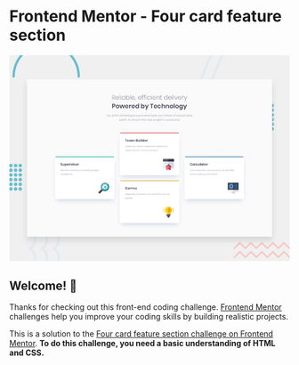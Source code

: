 # Frontend Mentor - Four card feature section

![Design preview for the Four card feature section coding challenge](./design/desktop-preview.jpg)

## Welcome! 👋

Thanks for checking out this front-end coding challenge.
[Frontend Mentor](https://www.frontendmentor.io) challenges help you improve your coding skills by building realistic projects.

This is a solution to the [Four card feature section challenge on Frontend Mentor](https://www.frontendmentor.io/challenges/four-card-feature-section-weK1eFYK).
**To do this challenge, you need a basic understanding of HTML and CSS.**
